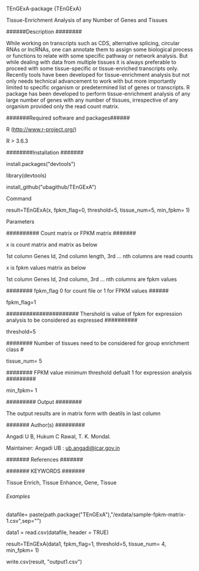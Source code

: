 TEnGExA-package {TEnGExA}	

Tissue-Enrichment Analysis of any Number of Genes and Tissues

######Description ########

While working on transcripts such as CDS, alternative splicing, circular RNAs or lncRNAs, one can annotate them to assign some biological process or functions to relate with some specific pathway or network analysis. But while dealing with data from multiple tissues it is always preferable to proceed with some tissue-specific or tissue-enriched transcripts only. Recently tools have been developed for tissue-enrichment analysis but not only needs technical advancement to work with but more importantly limited to specific organism or predetermined list of genes or transcripts. R package has been developed to perform tissue-enrichment analysis of any large number of genes with any number of tissues, irrespective of any organism provided only the read count matrix.


#######Required software and packages######

 R (http://www.r-project.org/)
 
 R > 3.6.3

########Installation #######

install.packages("devtools")

library(devtools)

install_github("ubagithub/TEnGExA")


Command

result=TEnGExA(x, fpkm_flag=0, threshold=5, tissue_num=5, min_fpkm= 1)

Parameters

########## Count matrix or FPKM matrix #######

x is count matrix and matrix as below

1st column Genes Id, 2nd column length, 3rd ... nth columns are read counts

x is fpkm values matrix as below

1st column Genes Id, 2nd column, 3rd ... nth columns are fpkm values

######## fpkm_flag 0 for count file or 1 for FPKM values ######

fpkm_flag=1

###################### Thershold is value of fpkm for expression analysis to be considered as expressed ##########

threshold=5

######## Number of tissues need to be considered for group enrichment class #

tissue_num= 5

######## FPKM value minimum threshold defualt 1 for expression analysis #########

min_fpkm= 1

######### Output ########

The output results are in matrix form with deatils in last column

####### Author(s) #########

Angadi U B, Hukum C Rawal, T. K. Mondal.

Maintainer: Angadi UB : <ub.angadi@icar.gov.in>

####### References #######


####### KEYWORDS #######

Tissue Enrich, Tissue Enhance, Gene, Tissue


###### Examples  ########

datafile= paste(path.package("TEnGExA"),"/exdata/sample-fpkm-matrix-1.csv",sep="")

data1 = read.csv(datafile, header = TRUE)

result=TEnGExA(data1, fpkm_flag=1, threshold=5, tissue_num= 4, min_fpkm= 1)

write.csv(result, "output1.csv")








